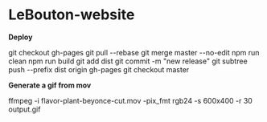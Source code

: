 # LeBouton-website


**Deploy**

git checkout gh-pages
git pull --rebase
git merge master --no-edit
npm run clean
npm run build
git add dist
git commit -m "new release"
git subtree push --prefix dist origin gh-pages
git checkout master

**Generate a gif from mov**

ffmpeg -i flavor-plant-beyonce-cut.mov -pix_fmt rgb24 -s 600x400 -r 30  output.gif